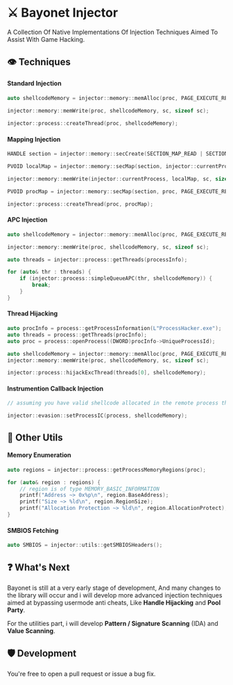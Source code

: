 
# ⚔ Bayonet Injector

A Collection Of Native Implementations Of Injection Techniques Aimed To Assist With Game Hacking. 


## 👁 Techniques

#### Standard Injection
```cpp
auto shellcodeMemory = injector::memory::memAlloc(proc, PAGE_EXECUTE_READWRITE, sizeof sc);
 
injector::memory::memWrite(proc, shellcodeMemory, sc, sizeof sc);

injector::process::createThread(proc, shellcodeMemory);

```
#### Mapping Injection
```cpp
HANDLE section = injector::memory::secCreate(SECTION_MAP_READ | SECTION_MAP_WRITE | SECTION_MAP_EXECUTE, sizeof sc, PAGE_EXECUTE_READWRITE);

PVOID localMap = injector::memory::secMap(section, injector::currentProcess, PAGE_READWRITE);

injector::memory::memWrite(injector::currentProcess, localMap, sc, sizeof sc);

PVOID procMap = injector::memory::secMap(section, proc, PAGE_EXECUTE_READ);

injector::process::createThread(proc, procMap);
```
#### APC Injection

```cpp
auto shellcodeMemory = injector::memory::memAlloc(proc, PAGE_EXECUTE_READWRITE, sizeof sc);

injector::memory::memWrite(proc, shellcodeMemory, sc, sizeof sc);

auto threads = injector::process::getThreads(processInfo);

for (auto& thr : threads) {
    if (injector::process::simpleQueueAPC(thr, shellcodeMemory)) {
        break;
    }
} 
```
#### Thread Hijacking
```cpp
auto procInfo = process::getProcessInformation(L"ProcessHacker.exe");
auto threads = process::getThreads(procInfo);
auto proc = process::openProcess((DWORD)procInfo->UniqueProcessId);

auto shellcodeMemory = injector::memory::memAlloc(proc, PAGE_EXECUTE_READWRITE, sizeof sc);
injector::memory::memWrite(proc, shellcodeMemory, sc, sizeof sc);

injector::process::hijackExcThread(threads[0], shellcodeMemory);
```

#### Instrumention Callback Injection

```cpp
// assuming you have valid shellcode allocated in the remote process that wouldnt recurse when the callback is executed.

injector::evasion::setProcessIC(process, shellcodeMemory);

```

## 🌟 Other Utils

#### Memory Enumeration

```cpp
auto regions = injector::process::getProcessMemoryRegions(proc);

for (auto& region : regions) {
    // region is of type MEMORY_BASIC_INFORMATION
    printf("Address ~> 0x%p\n", region.BaseAddress);
    printf("Size ~> %ld\n", region.RegionSize);
    printf("Allocation Protection ~> %ld\n", region.AllocationProtect);
}
```

#### SMBIOS Fetching
```cpp
auto SMBIOS = injector::utils::getSMBIOSHeaders();
```
## ❓ What's Next
Bayonet is still at a very early stage of development, And many changes to the library will occur and i will develop more advanced injection techniques aimed at bypassing usermode anti cheats, Like **Handle Hijacking** and **Pool Party**.

For the utilities part, i will develop **Pattern / Signature Scanning** (IDA) and **Value Scanning**.
## 🛡 Development
You're free to open a pull request or issue a bug fix.
